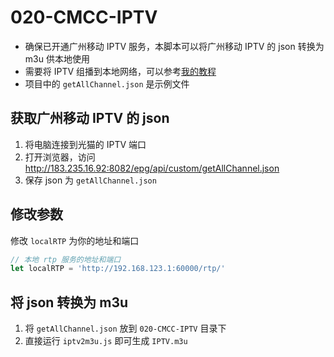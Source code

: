 # 020-CMCC-IPTV

- 确保已开通广州移动 IPTV 服务，本脚本可以将广州移动 IPTV 的 json 转换为 m3u 供本地使用
- 需要将 IPTV 组播到本地网络，可以参考[我的教程](https://1doublehelix.github.io/padavan-cmcc-iptv)
- 项目中的 `getAllChannel.json` 是示例文件

## 获取广州移动 IPTV 的 json

1. 将电脑连接到光猫的 IPTV 端口
2. 打开浏览器，访问 <http://183.235.16.92:8082/epg/api/custom/getAllChannel.json>
3. 保存 json 为 `getAllChannel.json`

## 修改参数

修改 `localRTP` 为你的地址和端口

```javascript
// 本地 rtp 服务的地址和端口
let localRTP = 'http://192.168.123.1:60000/rtp/'
```

## 将 json 转换为 m3u

1. 将 `getAllChannel.json` 放到 `020-CMCC-IPTV` 目录下
2. 直接运行 `iptv2m3u.js` 即可生成 `IPTV.m3u`
